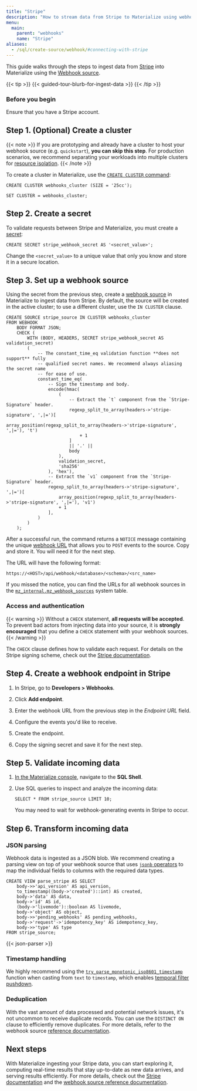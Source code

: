 ```yaml
---
title: "Stripe"
description: "How to stream data from Stripe to Materialize using webhooks"
menu:
  main:
    parent: "webhooks"
    name: "Stripe"
aliases:
  - /sql/create-source/webhook/#connecting-with-stripe
---
```


This guide walks through the steps to ingest data from [Stripe](https://stripe.com/)
into Materialize using the [Webhook source](/sql/create-source/webhook/).

{{< tip >}}
{{< guided-tour-blurb-for-ingest-data >}}
{{< /tip >}}

### Before you begin

Ensure that you have a Stripe account.

## Step 1. (Optional) Create a cluster

{{< note >}}
If you are prototyping and already have a cluster to host your webhook
source (e.g. `quickstart`), **you can skip this step**. For production
scenarios, we recommend separating your workloads into multiple clusters for
[resource isolation](https://materialize.com/docs/sql/create-cluster/#resource-isolation).
{{< /note >}}

To create a cluster in Materialize, use the [`CREATE CLUSTER` command](/sql/create-cluster):

```mzsql
CREATE CLUSTER webhooks_cluster (SIZE = '25cc');

SET CLUSTER = webhooks_cluster;
```

## Step 2. Create a secret

To validate requests between Stripe and Materialize, you must create a [secret](/sql/create-secret/):

```mzsql
CREATE SECRET stripe_webhook_secret AS '<secret_value>';
```

Change the `<secret_value>` to a unique value that only you know and store it in a secure location.

## Step 3. Set up a webhook source

Using the secret from the previous step, create a [webhook source](/sql/create-source/webhook/)
in Materialize to ingest data from Stripe. By default, the source will be
created in the active cluster; to use a different cluster, use the `IN
CLUSTER` clause.

```mzsql
CREATE SOURCE stripe_source IN CLUSTER webhooks_cluster
FROM WEBHOOK
    BODY FORMAT JSON;
    CHECK (
        WITH (BODY, HEADERS, SECRET stripe_webhook_secret AS validation_secret)
        (
            -- The constant_time_eq validation function **does not support** fully
            -- qualified secret names. We recommend always aliasing the secret name
            -- for ease of use.
            constant_time_eq(
                -- Sign the timestamp and body.
                encode(hmac(
                    (
                        -- Extract the `t` component from the `Stripe-Signature` header.
                        regexp_split_to_array(headers->'stripe-signature', ',|=')[
                            array_position(regexp_split_to_array(headers->'stripe-signature', ',|='), 't')
                            + 1
                        ]
                        || '.' ||
                        body
                    ),
                    validation_secret,
                    'sha256'
                ), 'hex'),
                -- Extract the `v1` component from the `Stripe-Signature` header.
                regexp_split_to_array(headers->'stripe-signature', ',|=')[
                    array_position(regexp_split_to_array(headers->'stripe-signature', ',|='), 'v1')
                    + 1
                ],
            )
        )
    );
```

After a successful run, the command returns a `NOTICE` message containing the
unique [webhook URL](https://materialize.com/docs/sql/create-source/webhook/#webhook-url)
that allows you to `POST` events to the source. Copy and store it. You will need
it for the next step.

The URL will have the following format:

```
https://<HOST>/api/webhook/<database>/<schema>/<src_name>
```

If you missed the notice, you can find the URLs for all webhook sources in the
[`mz_internal.mz_webhook_sources`](https://materialize.com/docs/sql/system-catalog/mz_internal/#mz_webhook_sources)
system table.

### Access and authentication

{{< warning >}}
Without a `CHECK` statement, **all requests will be accepted**. To prevent bad
actors from injecting data into your source, it is **strongly encouraged** that
you define a `CHECK` statement with your webhook sources.
{{< /warning >}}

The `CHECK` clause defines how to validate each request. For details on the
Stripe signing scheme, check out the [Stripe documentation](https://stripe.com/docs/webhooks#verify-manually).

## Step 4. Create a webhook endpoint in Stripe

1. In Stripe, go to **Developers > Webhooks**.

2. Click **Add endpoint**.

3. Enter the webhook URL from the previous step in the *Endpoint URL* field.

4. Configure the events you'd like to receive.

5. Create the endpoint.

6. Copy the signing secret and save it for the next step.

## Step 5. Validate incoming data

1. [In the Materialize console](https://console.materialize.com/), navigate to
   the **SQL Shell**.

1. Use SQL queries to inspect and analyze the incoming data:

    ```mzsql
    SELECT * FROM stripe_source LIMIT 10;
    ```

    You may need to wait for webhook-generating events in Stripe to occur.

## Step 6. Transform incoming data

### JSON parsing

Webhook data is ingested as a JSON blob. We recommend creating a parsing view on
top of your webhook source that uses [`jsonb` operators](https://materialize.com/docs/sql/types/jsonb/#operators)
to map the individual fields to columns with the required data types.

```mzsql
CREATE VIEW parse_stripe AS SELECT
    body->>'api_version' AS api_version,
    to_timestamp((body->'created')::int) AS created,
    body->'data' AS data,
    body->'id' AS id,
    (body->'livemode')::boolean AS livemode,
    body->'object' AS object,
    body->>'pending_webhooks' AS pending_webhooks,
    body->'request'->'idempotency_key' AS idempotency_key,
    body->>'type' AS type
FROM stripe_source;
```

{{< json-parser >}}

### Timestamp handling

We highly recommend using the [`try_parse_monotonic_iso8601_timestamp`](/transform-data/patterns/temporal-filters/#temporal-filter-pushdown)
function when casting from `text` to `timestamp`, which enables [temporal filter
pushdown](https://materialize.com/docs/transform-data/patterns/temporal-filters/#temporal-filter-pushdown).

### Deduplication

With the vast amount of data processed and potential network issues, it's not
uncommon to receive duplicate records. You can use the `DISTINCT ON` clause to
efficiently remove duplicates. For more details, refer to the webhook source
[reference documentation](/sql/create-source/webhook/#handling-duplicated-and-partial-events).

## Next steps

With Materialize ingesting your Stripe data, you can start exploring it,
computing real-time results that stay up-to-date as new data arrives, and
serving results efficiently. For more details, check out the
[Stripe documentation](https://stripe.com/docs/webhooks) and the
[webhook source reference documentation](/sql/create-source/webhook/).
